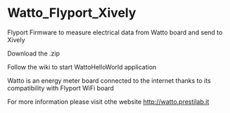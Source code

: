 Watto_Flyport_Xively
====================

Flyport Firmware to measure electrical data from Watto board and send to Xively


Download the .zip


Follow the wiki to start WattoHelloWorld application


Watto is an energy meter board connected to the internet thanks to its compatibility with Flyport WiFi board


For more information please visit othe website http://watto.prestilab.it

